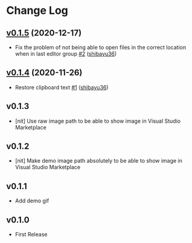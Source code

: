 # Change Log

## [v0.1.5](https://github.com/shibayu36/vscode-open-to-other-editor-group/compare/v0.1.4...v0.1.5) (2020-12-17)

* Fix the problem of not being able to open files in the correct location when in last editor group [#2](https://github.com/shibayu36/vscode-open-to-other-editor-group/pull/2) ([shibayu36](https://github.com/shibayu36))
## [v0.1.4](https://github.com/shibayu36/vscode-open-to-other-editor-group/compare/v0.1.3...v0.1.4) (2020-11-26)

* Restore clipboard text [#1](https://github.com/shibayu36/vscode-open-to-other-editor-group/pull/1) ([shibayu36](https://github.com/shibayu36))

## v0.1.3
- [nit] Use raw image path to be able to show image in Visual Studio Marketplace

## v0.1.2
- [nit] Make demo image path absolutely to be able to show image in Visual Studio Marketplace

## v0.1.1
- Add demo gif

## v0.1.0
- First Release
